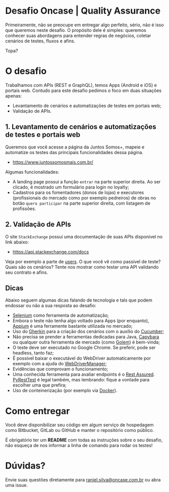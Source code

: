# Desafio Oncase | Quality Assurance

Primeiramente, não se preocupe em entregar algo perfeito, sério, não é isso que queremos neste desafio. O propósito dele é simples: queremos conhecer suas abordagens para entender regras de negócios, coletar cenários de testes, fluxos e afins.

Topa?

# O desafio

Trabalhamos com APIs (REST e GraphQL), temos Apps (Android e iOS) e portais web. Contudo para este desafio pedimos o foco em duas situações apenas:

- Levantamento de cenários e automatizações de testes em portais web;
- Validação de APIs.

## 1. Levantamento de cenários e automatizações de testes e portais web

Queremos que você acesse a página da Juntos Somos+, mapeie e automatize os testes das principais funcionalidades dessa página.

- https://www.juntossomosmais.com.br/

Algumas funcionalidades:

* A landing page possui a função `entrar` na parte superior direita. Ao ser clicado, é mostrado um formulário para login no loyalty;
* Cadastros para os fomentadores (donos de lojas) e executores (profissionais do mercado como por exemplo pedreiros) de obras no botão `quero participar` na parte superior direita, com listagem de profissões.

## 2. Validação de APIs

O site `StackExchange` possui uma documentação de suas APIs disponível no link abaixo:

- https://api.stackexchange.com/docs

Veja por exemplo a parte de [users](https://api.stackexchange.com/docs/users). O que você vê como passível de teste? Quais são os cenários? Tente nos mostrar como testar uma API validando seu contrato e afins.

## Dicas

Abaixo seguem algumas dicas falando de tecnologia e tals que podem endossar ou não a sua resposta ao desafio:

- [Selenium](https://www.seleniumhq.org/) como ferramenta de automatização;
- Embora o teste não tenha algo voltado para Apps (por enquanto), [Appium](https://appium.io/) é uma ferramente bastante utilizada no mercado;
- Uso do [Gherkin](https://docs.cucumber.io/gherkin/) para a criação dos cenários com o auxílio do [Cucumber](https://cucumber.io/);
- Não precisa se prender a ferramentas dedicadas para Java, [Capybara](https://github.com/teamcapybara/capybara) ou qualquer outra ferramenta de mercado (como [Golem](https://github.com/golemhq/golem)) é bem-vinda;
- O teste deve ser executado no Google Chrome. Se preferir, pode ser headless, tanto faz;
- É possível baixar o executável do WebDriver automaticamente por exemplo com a ajuda do [WebDriverManager](https://github.com/bonigarcia/webdrivermanager);
- Evidências que comprovam o funcionamento;
- Uma conhecida ferramenta para avaliar endpoints é o [Rest Assured](https://github.com/rest-assured/rest-assured). [PyRestTest](https://github.com/svanoort/pyresttest) é legal também, mas lembrando: fique a vontade para escolher uma que prefira;
- Uso de conteinerização (por exemplo via [Docker](https://www.docker.com/)).

# Como entregar

Você deve disponibilizar seu código em algum serviço de hospedagem como Bitbucket, GitLab ou GitHub e manter o repositório como público.

É obrigatório ter um  **README**  com todas as instruções sobre o seu desafio, não esqueça de nos informar a linha de comando para rodar os testes!

# Dúvidas?

Envie suas questões diretamente para raniel.silva@oncase.com.br ou abra uma issue.